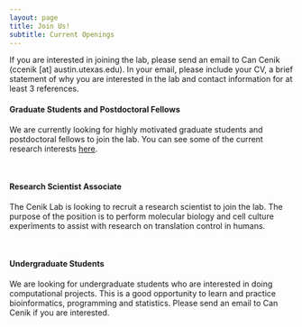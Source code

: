 ```yaml
---
layout: page
title: Join Us!
subtitle: Current Openings
---
```


If you are interested in joining the lab, please send an email to Can Cenik (ccenik [at] austin.utexas.edu). In your email, please include your CV, a brief statement of why you are interested in the lab and contact information for at least 3 references.  

#### Graduate Students and Postdoctoral Fellows

We are currently looking for highly motivated graduate students and postdoctoral fellows to join the lab. You can see some of the current research interests [here](/research).

  &nbsp;

#### Research Scientist Associate
The Cenik Lab is looking to recruit a research scientist to join the lab. The purpose of the position is to perform molecular biology and cell culture experiments to assist with research on translation control in humans.

 &nbsp;

#### Undergraduate Students
We are looking for undergraduate students who are interested in doing computational projects. This is a good opportunity to learn and practice bioinformatics, programming and statistics. Please send an email to Can Cenik if you are interested.
